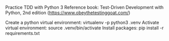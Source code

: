 Practice TDD with Python 3
Reference book: Test-Driven Development with Python, 2nd edition (https://www.obeythetestinggoat.com/)

Create a python virtual environment: virtualenv -p python3 .venv
Activate virtual environment: source .venv/bin/activate
Install packages: pip install -r requirements.txt
